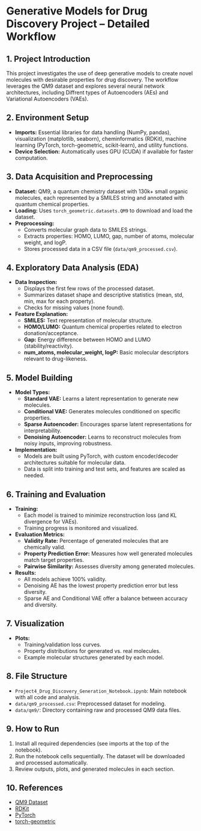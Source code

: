 # Generative Models for Drug Discovery Project – Detailed Workflow

## 1. Project Introduction
This project investigates the use of deep generative models to create novel molecules with desirable properties for drug discovery. The workflow leverages the QM9 dataset and explores several neural network architectures, including Diffrent types of Autoencoders (AEs) and Variational Autoencoders (VAEs).

## 2. Environment Setup
- **Imports:** Essential libraries for data handling (NumPy, pandas), visualization (matplotlib, seaborn), cheminformatics (RDKit), machine learning (PyTorch, torch-geometric, scikit-learn), and utility functions.
- **Device Selection:** Automatically uses GPU (CUDA) if available for faster computation.

## 3. Data Acquisition and Preprocessing
- **Dataset:** QM9, a quantum chemistry dataset with 130k+ small organic molecules, each represented by a SMILES string and annotated with quantum chemical properties.
- **Loading:** Uses `torch_geometric.datasets.QM9` to download and load the dataset.
- **Preprocessing:**
  - Converts molecular graph data to SMILES strings.
  - Extracts properties: HOMO, LUMO, gap, number of atoms, molecular weight, and logP.
  - Stores processed data in a CSV file (`data/qm9_processed.csv`).

## 4. Exploratory Data Analysis (EDA)
- **Data Inspection:**
  - Displays the first few rows of the processed dataset.
  - Summarizes dataset shape and descriptive statistics (mean, std, min, max for each property).
  - Checks for missing values (none found).
- **Feature Explanation:**
  - **SMILES:** Text representation of molecular structure.
  - **HOMO/LUMO:** Quantum chemical properties related to electron donation/acceptance.
  - **Gap:** Energy difference between HOMO and LUMO (stability/reactivity).
  - **num_atoms, molecular_weight, logP:** Basic molecular descriptors relevant to drug-likeness.

## 5. Model Building
- **Model Types:**
  - **Standard VAE:** Learns a latent representation to generate new molecules.
  - **Conditional VAE:** Generates molecules conditioned on specific properties.
  - **Sparse Autoencoder:** Encourages sparse latent representations for interpretability.
  - **Denoising Autoencoder:** Learns to reconstruct molecules from noisy inputs, improving robustness.
- **Implementation:**
  - Models are built using PyTorch, with custom encoder/decoder architectures suitable for molecular data.
  - Data is split into training and test sets, and features are scaled as needed.

## 6. Training and Evaluation
- **Training:**
  - Each model is trained to minimize reconstruction loss (and KL divergence for VAEs).
  - Training progress is monitored and visualized.
- **Evaluation Metrics:**
  - **Validity Rate:** Percentage of generated molecules that are chemically valid.
  - **Property Prediction Error:** Measures how well generated molecules match target properties.
  - **Pairwise Similarity:** Assesses diversity among generated molecules.
- **Results:**
  - All models achieve 100% validity.
  - Denoising AE has the lowest property prediction error but less diversity.
  - Sparse AE and Conditional VAE offer a balance between accuracy and diversity.

## 7. Visualization
- **Plots:**
  - Training/validation loss curves.
  - Property distributions for generated vs. real molecules.
  - Example molecular structures generated by each model.

## 8. File Structure
- `Project4_Drug_Discovery_Generation_Notebook.ipynb`: Main notebook with all code and analysis.
- `data/qm9_processed.csv`: Preprocessed dataset for modeling.
- `data/qm9/`: Directory containing raw and processed QM9 data files.

## 9. How to Run
1. Install all required dependencies (see imports at the top of the notebook).
2. Run the notebook cells sequentially. The dataset will be downloaded and processed automatically.
3. Review outputs, plots, and generated molecules in each section.

## 10. References
- [QM9 Dataset](https://deepchemdata.s3-us-west-1.amazonaws.com/datasets/molnet_publish/qm9.zip)
- [RDKit](https://www.rdkit.org/)
- [PyTorch](https://pytorch.org/)
- [torch-geometric](https://pytorch-geometric.readthedocs.io/)
